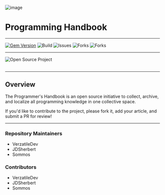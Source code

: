 ![image](https://github.com/JDSherbert/Programming_HandBook/assets/43964243/6155d0a6-0b0f-4054-b2b5-116edc8163f5)

# Programming Handbook

-----------------------------------------------------------------------

[![Gem Version](https://badge.fury.io/rb/beautiful-jekyll-theme.svg)](https://badge.fury.io/rb/beautiful-jekyll-theme)
![Build](https://github.com/VerzatileDevOrg/Programming_HandBook/.github/workflows/ci.yml/badge.svg)
![Issues](https://img.shields.io/github/issues/VerzatileDevOrg/Programming_HandBook)
![Forks](https://img.shields.io/github/forks/VerzatileDevOrg/Programming_HandBook)
![Forks](https://img.shields.io/github/stars/VerzatileDevOrg/Programming_HandBook)

-----------------------------------------------------------------------

<a href=""> 
  <img align="left" alt="Open Source Project" src="https://img.shields.io/badge/Open%20Source%20Project-black?style=for-the-badge&logo=none&logoColor=white&color=black&labelColor=black"> </a>
  
<br></br>

-----------------------------------------------------------------------

## Overview

The Programmer's Handbook is an open source initiative to collect, archive, and localize all programming knowledge in one collective space.

If you'd like to contribute to the project, please fork it, add your article, and submit a PR for review!

-----------------------------------------------------------------------

### Repository Maintainers
- VerzatileDev
- JDSherbert
- Sommos

### Contributors
- VerzatileDev
- JDSherbert
- Sommos
